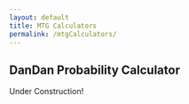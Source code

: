 ```yaml
---
layout: default
title: MTG Calculators
permalink: /mtgCalculators/
---
```


## DanDan Probability Calculator

Under Construction!

[jekyll-organization]: https://github.com/jekyll

